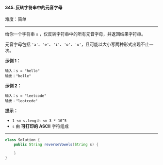 #### 345. 反转字符串中的元音字母

难度：简单

---

给你一个字符串 `s` ，仅反转字符串中的所有元音字母，并返回结果字符串。

元音字母包括 `'a'`、`'e'`、`'i'`、`'o'`、`'u'`，且可能以大小写两种形式出现不止一次。

**示例 1：**

```
输入：s = "hello"
输出："holle"
```

**示例 2：**

```
输入：s = "leetcode"
输出："leotcede"
```

**提示：**

*   `1 <= s.length <= 3 * 10^5`
*   `s` 由  **可打印的 ASCII**  字符组成

---



```Java
class Solution {
    public String reverseVowels(String s) {

    }
}
```